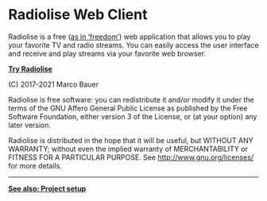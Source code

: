 # Radiolise Web Client

Radiolise is a free
([as in ‘freedom’](https://www.gnu.org/philosophy/free-sw.html)) web application
that allows you to play your favorite TV and radio streams. You can easily
access the user interface and receive and play streams via your favorite web
browser.

**[Try Radiolise](https://radiolise.com/)**

(C) 2017-2021 Marco Bauer

Radiolise is free software: you can redistribute it and/or modify it under the
terms of the GNU Affero General Public License as published by the Free Software
Foundation, either version 3 of the License, or (at your option) any later
version.

Radiolise is distributed in the hope that it will be useful, but WITHOUT ANY
WARRANTY; without even the implied warranty of MERCHANTABILITY or FITNESS FOR A
PARTICULAR PURPOSE. See http://www.gnu.org/licenses/ for more details.

---

**[See also: Project setup](setup.md)**
